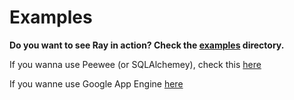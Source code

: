 # Examples

**Do you want to see Ray in action? Check the [examples](https://github.com/felipevolpone/ray/tree/master/examples) directory.**


If you wanna use Peewee (or SQLAlchemey), check this [here](https://github.com/felipevolpone/ray/tree/master/examples/simple_note)

If you wanne use Google App Engine [here](https://github.com/felipevolpone/ray/tree/master/examples/gae-example)
